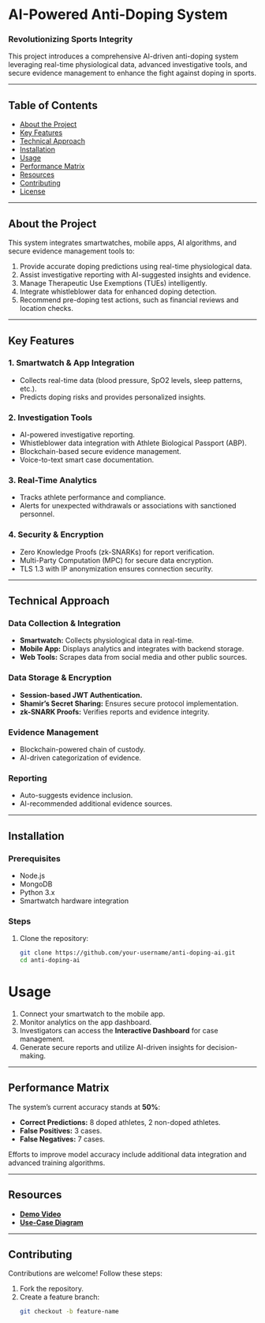 
# AI-Powered Anti-Doping System

### Revolutionizing Sports Integrity

This project introduces a comprehensive AI-driven anti-doping system leveraging real-time physiological data, advanced investigative tools, and secure evidence management to enhance the fight against doping in sports.

---

## Table of Contents
- [About the Project](#about-the-project)
- [Key Features](#key-features)
- [Technical Approach](#technical-approach)
- [Installation](#installation)
- [Usage](#usage)
- [Performance Matrix](#performance-matrix)
- [Resources](#resources)
- [Contributing](#contributing)
- [License](#license)

---

## About the Project

This system integrates smartwatches, mobile apps, AI algorithms, and secure evidence management tools to:
1. Provide accurate doping predictions using real-time physiological data.
2. Assist investigative reporting with AI-suggested insights and evidence.
3. Manage Therapeutic Use Exemptions (TUEs) intelligently.
4. Integrate whistleblower data for enhanced doping detection.
5. Recommend pre-doping test actions, such as financial reviews and location checks.

---

## Key Features

### 1. Smartwatch & App Integration
- Collects real-time data (blood pressure, SpO2 levels, sleep patterns, etc.).
- Predicts doping risks and provides personalized insights.

### 2. Investigation Tools
- AI-powered investigative reporting.
- Whistleblower data integration with Athlete Biological Passport (ABP).
- Blockchain-based secure evidence management.
- Voice-to-text smart case documentation.

### 3. Real-Time Analytics
- Tracks athlete performance and compliance.
- Alerts for unexpected withdrawals or associations with sanctioned personnel.

### 4. Security & Encryption
- Zero Knowledge Proofs (zk-SNARKs) for report verification.
- Multi-Party Computation (MPC) for secure data encryption.
- TLS 1.3 with IP anonymization ensures connection security.

---

## Technical Approach

### Data Collection & Integration
- **Smartwatch:** Collects physiological data in real-time.
- **Mobile App:** Displays analytics and integrates with backend storage.
- **Web Tools:** Scrapes data from social media and other public sources.

### Data Storage & Encryption
- **Session-based JWT Authentication.**
- **Shamir’s Secret Sharing:** Ensures secure protocol implementation.
- **zk-SNARK Proofs:** Verifies reports and evidence integrity.

### Evidence Management
- Blockchain-powered chain of custody.
- AI-driven categorization of evidence.

### Reporting
- Auto-suggests evidence inclusion.
- AI-recommended additional evidence sources.

---

## Installation

### Prerequisites
- Node.js
- MongoDB
- Python 3.x
- Smartwatch hardware integration

### Steps
1. Clone the repository:
   ```bash
   git clone https://github.com/your-username/anti-doping-ai.git
   cd anti-doping-ai
   
# Usage

1. Connect your smartwatch to the mobile app.  
2. Monitor analytics on the app dashboard.  
3. Investigators can access the **Interactive Dashboard** for case management.  
4. Generate secure reports and utilize AI-driven insights for decision-making.  

---

## Performance Matrix

The system’s current accuracy stands at **50%**:  
- **Correct Predictions:** 8 doped athletes, 2 non-doped athletes.  
- **False Positives:** 3 cases.  
- **False Negatives:** 7 cases.  

Efforts to improve model accuracy include additional data integration and advanced training algorithms.  

---

## Resources  

- **[Demo Video](#)**  
- **[Use-Case Diagram](#)**  

---

## Contributing  

Contributions are welcome! Follow these steps:  

1. Fork the repository.  
2. Create a feature branch:  
   ```bash
   git checkout -b feature-name

